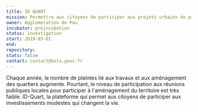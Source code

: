```yaml
---
title: ID QUART
mission: Permettre aux citoyens de participer aux projets urbains de proximité
owner: Agglomération de Pau
incubator: preincubation
status: investigation
start: 2019-03-01
end:
repository:
stats: false
contact: contact@beta.gouv.fr
---
```


Chaque année, le nombre de plaintes lié aux travaux et aux aménagement des quartiers augmente. Pourtant, le niveau de participation aux réunions publiques locales pour participer à l'aménagement du territoire est très faible. ID-Quart, la plateforme qui permet aux citoyens de participer aux investissements modestes qui changent la vie. 
